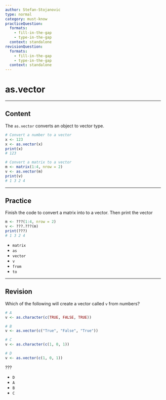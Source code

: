 ```yaml
---
author: Stefan-Stojanovic
type: normal
category: must-know
practiceQuestion:
  formats:
    - fill-in-the-gap
    - type-in-the-gap
  context: standalone
revisionQuestion:
  formats:
    - fill-in-the-gap
    - type-in-the-gap
  context: standalone
---
```


# as.vector

---

## Content

The `as.vector` converts an object to vector type.

```r
# Convert a number to a vector
x <- 123
x <- as.vector(x)
print(x)  
# 123

# Convert a matrix to a vector
m <- matrix(1:4, nrow = 2)
v <- as.vector(m)
print(v)  
# 1 3 2 4
```


---
## Practice

Finish the code to convert a matrix into to a vector. Then print the vector

```r
m <- ???(1:4, nrow = 2)
v <- ???.???(m)
print(???)  
# 1 3 2 4
```

- `matrix`
- `as`
- `vector`
- `v`
- `from`
- `to`

---
## Revision

Which of the following will create a vector called `v` from numbers?
```r
# A
v <- as.character(c(TRUE, FALSE, TRUE))

# B
v <- as.vector(c("True", "False", "True"))

# C
v <- as.character(c(1, 0, 1))

# D
v <- as.vector(c(1, 0, 1))
```

???

- `D`
- `A`
- `B`
- `C`
